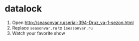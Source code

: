 # datalock

1. Open http://seasonvar.ru/serial-394-Druz_ya-1-sezon.html
2. Replace `seasonvar.ru` to `1seasonvar.ru`
3. Watch your favorite show
